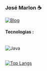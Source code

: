

### José Marlon ☕
[![Blog](https://img.shields.io/badge/LinkedIn-0077B5?style=for-the-badge&logo=linkedin&logoColor=white)](https://www.linkedin.com/in/jose-marlon-vieria/)

#### Tecnologias :

<div style="display: inline_block"><br/>
<img align="center" alt="Java" src="https://img.shields.io/badge/Java-ED8B00?style=for-the-badge&logo=openjdk&logoColor=white">
  
</div><br/>

[![Top Langs](https://github-readme-stats.vercel.app/api/top-langs/?username=JMarlonKRM)](https://github.com/anuraghazra/github-readme-stats)
